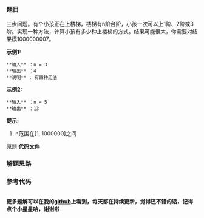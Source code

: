 ### 题目
三步问题。有个小孩正在上楼梯，楼梯有n阶台阶，小孩一次可以上1阶、2阶或3阶。实现一种方法，计算小孩有多少种上楼梯的方式。结果可能很大，你需要对结果模1000000007。

**示例1:**

    
    
    **输入** ：n = 3 
    **输出** ：4
    **说明** : 有四种走法
    

**示例2:**

    
    
    **输入** ：n = 5
    **输出** ：13
    

**提示:**

  1. n范围在[1, 1000000]之间

[原题](https://leetcode-cn.com/problems/three-steps-problem-lcci/)    **[代码文件]()**


### 解题思路




### 参考代码

```go


```




**更多题解可以在我的[github](https://github.com/LZH139/leetcode_Go)上看到，每天都在持续更新，觉得还不错的话，记得点个小星星哈，谢谢啦**
